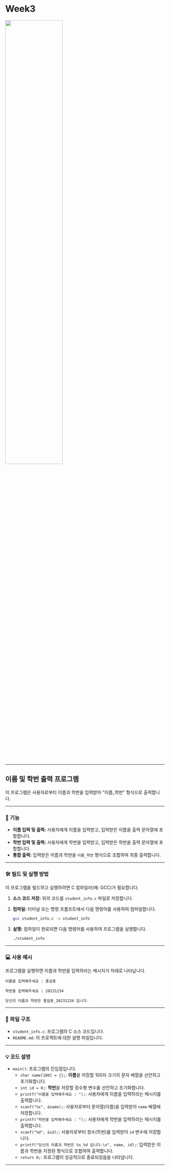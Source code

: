 # Week3

<img src="https://github.com/user-attachments/assets/e309150e-3834-4dbc-ae7e-140b1e3da51d" width="60%">


---
## 이름 및 학번 출력 프로그램

이 프로그램은 사용자로부터 이름과 학번을 입력받아 "이름_학번" 형식으로 출력합니다.

---

### 🚀 기능

* **이름 입력 및 출력:** 사용자에게 이름을 입력받고, 입력받은 이름을 출력 문자열에 포함합니다.
* **학번 입력 및 출력:** 사용자에게 학번을 입력받고, 입력받은 학번을 출력 문자열에 포함합니다.
* **통합 출력:** 입력받은 이름과 학번을 `이름_학번` 형식으로 조합하여 최종 출력합니다.

---

### 🛠️ 빌드 및 실행 방법

이 프로그램을 빌드하고 실행하려면 C 컴파일러(예: GCC)가 필요합니다.

1.  **소스 코드 저장:** 위의 코드를 `student_info.c` 파일로 저장합니다.

2.  **컴파일:** 터미널 또는 명령 프롬프트에서 다음 명령어를 사용하여 컴파일합니다.

    ```bash
    gcc student_info.c -o student_info
    ```

3.  **실행:** 컴파일이 완료되면 다음 명령어를 사용하여 프로그램을 실행합니다.

    ```bash
    ./student_info
    ```

---

### 💻 사용 예시

프로그램을 실행하면 이름과 학번을 입력하라는 메시지가 차례로 나타납니다.

```
이름을 입력해주세요 : 홍길동

학번을 입력해주세요 : 20231234

당신의 이름과 학번은 홍길동_20231234 입니다.
```

---

### 📂 파일 구조

* `student_info.c`: 프로그램의 C 소스 코드입니다.
* `README.md`: 이 프로젝트에 대한 설명 파일입니다.

---

### 💡 코드 설명

* `main()`: 프로그램의 진입점입니다.
    * `char name[100] = {};`: **이름**을 저장할 100자 크기의 문자 배열을 선언하고 초기화합니다.
    * `int id = 0;`: **학번**을 저장할 정수형 변수를 선언하고 초기화합니다.
    * `printf("이름을 입력해주세요 : ");`: 사용자에게 이름을 입력하라는 메시지를 출력합니다.
    * `scanf("%s", &name);`: 사용자로부터 문자열(이름)을 입력받아 `name` 배열에 저장합니다.
    * `printf("학번을 입력해주세요 : ");`: 사용자에게 학번을 입력하라는 메시지를 출력합니다.
    * `scanf("%d", &id);`: 사용자로부터 정수(학번)를 입력받아 `id` 변수에 저장합니다.
    * `printf("당신의 이름과 학번은 %s_%d 입니다.\n", name, id);`: 입력받은 이름과 학번을 지정된 형식으로 조합하여 출력합니다.
    * `return 0;`: 프로그램이 성공적으로 종료되었음을 나타냅니다.

---
